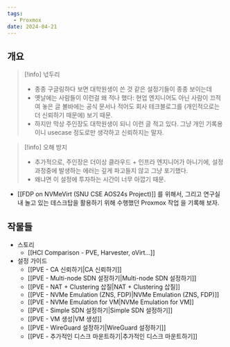 ```yaml
---
tags:
  - Proxmox
date: 2024-04-21
---
```

## 개요

> [!info] 넋두리
> - 종종 구글링하다 보면 대학원생이 쓴 것 같은 설정기들이 종종 보이는데
> - 옛날에는 사람들이 이런걸 왜 적나 했다: 현업 엔지니어도 아닌 사람이 끄적여 놓은 글 볼바에는 공식 문서나 적어도 회사 테크블로그를 (개인적으로는 더 신뢰하기 때문에) 보기 때문.
> - 하지만 막상 주인장도 대학원생이 되니 이런 글 적고 있다. 그냥 개인 기록용이니 usecase 정도로만 생각하고 신뢰하지는 말자.

> [!info] 오해 방지
> - 추가적으로, 주인장은 더이상 클라우드 + 인프라 엔지니어가 아니기에, 설정과정중에 발생하는 에러는 깊게 파고들지 않고 그냥 포기했다.
> - 왜냐면 이 설정에 투자하는 시간이 너무 아깝기 때문.

- [[FDP on NVMeVirt (SNU CSE AOS24s Project)]] 를 위해서, 그리고 연구실 내 놀고 있는 데스크탑을 활용하기 위해 수행했던 Proxmox 작업 을 기록해 보자.

## 작물들

- 스토리
	- [[HCI Comparison - PVE, Harvester, oVirt...]]
- 설정 가이드
	- [[PVE - CA 신뢰하기|CA 신뢰하기]]
	- [[PVE - Multi-node SDN 설정하기|Multi-node SDN 설정하기]]
	- [[PVE - NAT + Clustering 삽질|NAT + Clustering 삽질]]
	- [[PVE - NVMe Emulation (ZNS, FDP)|NVMe Emulation (ZNS, FDP)]]
	- [[PVE - NVMe Emulation for VM|NVMe Emulation for VM]]
	- [[PVE - Simple SDN 설정하기|Simple SDN 설정하기]]
	- [[PVE - VM 생성|VM 생성]]
	- [[PVE - WireGuard 설정하기|WireGuard 설정하기]]
	- [[PVE - 추가적인 디스크 마운트하기|추가적인 디스크 마운트하기]]